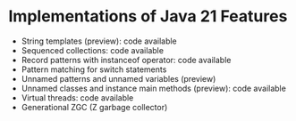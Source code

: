 # Implementations of Java 21 Features
- String templates (preview): code available
- Sequenced collections: code available
- Record patterns with instanceof operator: code available
- Pattern matching for switch statements
- Unnamed patterns and unnamed variables (preview)
- Unnamed classes and instance main methods (preview): code available
- Virtual threads: code available
- Generational ZGC (Z garbage collector)
